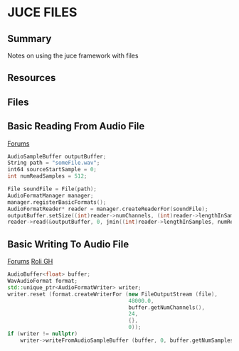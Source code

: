 # JUCE FILES

## Summary

Notes on using the juce framework with files

## Resources

## Files

## Basic Reading From Audio File

[Forums](https://forum.juce.com/t/as-a-newbie-i-just-want-to-load-a-sample-and-play-it/24108/7)

```cpp
AudioSampleBuffer outputBuffer;
String path = "someFile.wav";
int64 sourceStartSample = 0;
int numReadSamples = 512;

File soundFile = File(path);
AudioFormatManager manager;
manager.registerBasicFormats();
AudioFormatReader* reader = manager.createReaderFor(soundFile);
outputBuffer.setSize((int)reader->numChannels, (int)reader->lengthInSamples);
reader->read(&outputBuffer, 0, jmin((int)reader->lengthInSamples, numReadSamples), sourceStartSample, true, true);
```

## Basic Writing To Audio File

[Forums](https://forum.juce.com/t/write-a-wav-file-from-buffer-example/31789)
[Roli GH](https://github.com/WeAreROLI/JUCE/blob/master/examples/Audio/AudioRecordingDemo.h#L87)

```cpp
AudioBuffer<float> buffer;
WavAudioFormat format;
std::unique_ptr<AudioFormatWriter> writer;
writer.reset (format.createWriterFor (new FileOutputStream (file),
                                      48000.0,
                                      buffer.getNumChannels(),
                                      24,
                                      {},
                                      0));
if (writer != nullptr)
    writer->writeFromAudioSampleBuffer (buffer, 0, buffer.getNumSamples());
```
